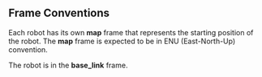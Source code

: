 
## Frame Conventions

Each robot has its own **map** frame that represents the starting position of the robot.
The **map** frame is expected to be in ENU (East-North-Up) convention. 

The robot is in the **base_link** frame.
